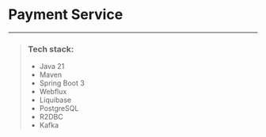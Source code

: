 # Payment Service 

---
>### Tech stack:
>
>- Java 21  
>- Maven  
>- Spring Boot 3
>- Webflux
>- Liquibase
>- PostgreSQL
>- R2DBC
>- Kafka